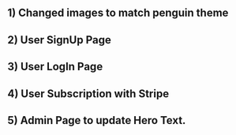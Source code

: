 
## 1) Changed images to match penguin theme
## 2) User SignUp Page
## 3) User LogIn Page
## 4) User Subscription with Stripe
## 5) Admin Page to update Hero Text.
